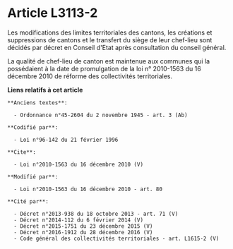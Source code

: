 # Article L3113-2

Les modifications des limites territoriales des cantons, les créations et suppressions de cantons et le transfert du siège de
leur chef-lieu sont décidés par décret en Conseil d'Etat après consultation du conseil général. 

La qualité de chef-lieu de canton est maintenue aux communes qui la possédaient à la date de promulgation de la loi n°
2010-1563 du 16 décembre 2010 de réforme des collectivités territoriales.

**Liens relatifs à cet article**

	**Anciens textes**:

	  - Ordonnance n°45-2604 du 2 novembre 1945 - art. 3 (Ab)

	**Codifié par**:

	  - Loi n°96-142 du 21 février 1996

	**Cite**:

	  - Loi n°2010-1563 du 16 décembre 2010 (V)

	**Modifié par**:

	  - Loi n°2010-1563 du 16 décembre 2010 - art. 80

	**Cité par**:

	  - Décret n°2013-938 du 18 octobre 2013 - art. 71 (V)
	  - Décret n°2014-112 du 6 février 2014 (V)
	  - Décret n°2015-1751 du 23 décembre 2015 (V)
	  - Décret n°2016-1912 du 28 décembre 2016 (V)
	  - Code général des collectivités territoriales - art. L1615-2 (V)
